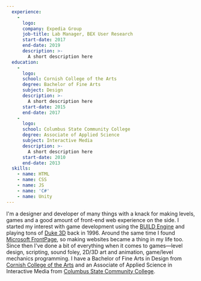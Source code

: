 ```yaml
---
  experience:
    -
      logo:
      company: Expedia Group
      job-title: Lab Manager, BEX User Research
      start-date: 2017
      end-date: 2019
      description: >-
        A short description here
  education:
    -
      logo:
      school: Cornish College of the Arts
      degree: Bachelor of Fine Arts
      subject: Design
      description: >-
        A short description here
      start-date: 2015
      end-date: 2017
    -
      logo:
      school: Columbus State Community College
      degree: Associate of Applied Science
      subject: Interactive Media
      description: >-
        A short description here
      start-date: 2010
      end-date: 2013
  skills:
    - name: HTML
    - name: CSS
    - name: JS
    - name: 'C#'
    - name: Unity 
---
```

I'm a designer and developer of many things with a knack for making levels, games and a good amount of front-end web experience on the side. I started my interest with game development using the <a href="https://en.wikipedia.org/wiki/Build_(game_engine)" target="_blank" rel="noreferrer">BUILD Engine</a> and playing tons of <a href="https://en.wikipedia.org/wiki/Duke_Nukem_3D" target="_blank" rel="noreferrer">Duke 3D</a> back in 1996. Around the same time I found <a href="https://en.wikipedia.org/wiki/Microsoft_FrontPage" target="_blank" rel="noreferrer">Microsoft FrontPage</a>, so making websites became a thing in my life too.
Since then I've done a bit of everything when it comes to games—level design, scripting, sound foley, 2D/3D art and animation, game/level mechanics programming. I have a Bachelor of Fine Arts in Design from <a href="https://www.cornish.edu/" target="_blank" rel="noreferrer">Cornish College of the Arts</a> and an Associate of Applied Science in Interactive Media from <a href="https://www.cscc.edu/" target="_blank" rel="noreferrer">Columbus State Community College</a>.
